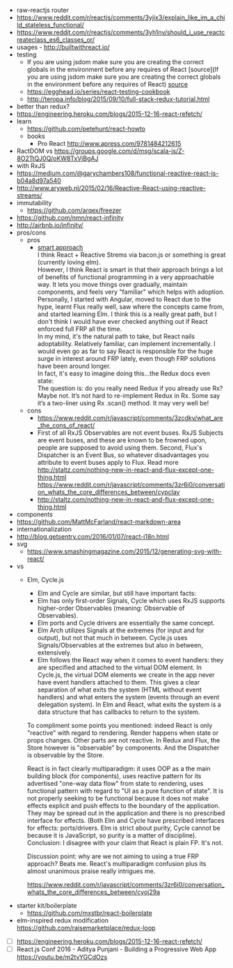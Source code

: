 - raw-reactjs router
- https://www.reddit.com/r/reactjs/comments/3yjix3/explain_like_im_a_child_stateless_functional/
- https://www.reddit.com/r/reactjs/comments/3yh1nv/should_i_use_reactcreateclass_es6_classes_or/
- usages - http://builtwithreact.io/
- testing
  - If you are using jsdom make sure you are creating the correct globals in the environment before any requires of React [source](If you are using jsdom make sure you are creating the correct globals in the environment before any requires of React) [source](https://github.com/facebook/react/issues/5046#issuecomment-146222515)
  - https://egghead.io/series/react-testing-cookbook
  - http://teropa.info/blog/2015/09/10/full-stack-redux-tutorial.html
 - better than redux?
  - https://engineering.heroku.com/blogs/2015-12-16-react-refetch/
- learn
  - https://github.com/petehunt/react-howto
  - books
    - Pro React http://www.apress.com/9781484212615
- RactDOM vs https://groups.google.com/d/msg/scala-js/Z-8O2TtQJ0Q/oKW8TxVjBgAJ
 - with RxJS
  - https://medium.com/@garychambers108/functional-reactive-react-js-b04a8d97a540
  - http://www.aryweb.nl/2015/02/16/Reactive-React-using-reactive-streams/
- immutability
  - https://github.com/arqex/freezer
- https://github.com/nmn/react-infinity
- http://airbnb.io/infinity/
- pros/cons
  - pros
    - [smart approach](https://www.reddit.com/r/javascript/comments/3zr6i0/conversation_whats_the_core_differences_between/cyohtnu)  
      I think React + Reactive Strems via bacon.js or something is great (currently loving elm).  
      However, I think React is smart in that their approach brings a lot of benefits of functional programming in a very approachable way. It lets you move things over gradually, maintain components, and feels very "familiar" which helps with adoption.  
      Personally, I started with Angular, moved to React due to the hype, learnt Flux really well, saw where the concepts came from, and started learning Elm. I think this is a really great path, but I don't think I would have ever checked anything out if React enforced full FRP all the time.  
      In my mind, it's the natural path to take, but React nails adoptability. Relatively familiar, can implement incrementally. I would even go as far to say React is responsible for the huge surge in interest around FRP lately, even though FRP solutions have been around longer.  
      In fact, it's easy to imagine doing this...the Redux docs even state:  
      The question is: do you really need Redux if you already use Rx? Maybe not. It’s not hard to re-implement Redux in Rx. Some say it’s a two-liner using Rx .scan() method. It may very well be!
  - cons
    - https://www.reddit.com/r/javascript/comments/3zcdky/what_are_the_cons_of_react/
    - First of all RxJS Observables are not event buses. RxJS Subjects are event buses, and these are known to be frowned upon, people are supposed to avoid using them. Second, Flux's Dispatcher is an Event Bus, so whatever disadvantages you attribute to event buses apply to Flux. Read more http://staltz.com/nothing-new-in-react-and-flux-except-one-thing.html https://www.reddit.com/r/javascript/comments/3zr6i0/conversation_whats_the_core_differences_between/cypclav
    - http://staltz.com/nothing-new-in-react-and-flux-except-one-thing.html
 - components
  - https://github.com/MattMcFarland/react-markdown-area
 - internationalization
  - http://blog.getsentry.com/2016/01/07/react-i18n.html
- svg
  - https://www.smashingmagazine.com/2015/12/generating-svg-with-react/
- vs
  - Elm, Cycle.js
    - Elm and Cycle are similar, but still have important facts:
    - Elm has only first-order Signals, Cycle which uses RxJS supports higher-order Observables (meaning: Observable of Observables).
    - Elm ports and Cycle drivers are essentially the same concept.
    - Elm Arch utilizes Signals at the extremes (for input and for output), but not that much in between. Cycle.js uses Signals/Observables at the extremes but also in between, extensively.
    - Elm follows the React way when it comes to event handlers: they are specified and attached to the virtual DOM element. In Cycle.js, the virtual DOM elements we create in the app never have event handlers attached to them. This gives a clear separation of what exits the system (HTML without event handlers) and what enters the system (events through an event delegation system). In Elm and React, what exits the system is a data structure that has callbacks to return to the system.  

    To compliment some points you mentioned: indeed React is only "reactive" with regard to rendering. Render happens when state or props changes. Other parts are not reactive. In Redux and Flux, the Store however is "observable" by components. And the Dispatcher is observable by the Store.  

    React is in fact clearly multiparadigm: it uses OOP as a the main building block (for components), uses reactive pattern for its advertised "one-way data flow" from state to rendering, uses functional pattern with regard to "UI as a pure function of state". It is not properly seeking to be functional because it does not make effects explicit and push effects to the boundary of the application. They may be spread out in the application and there is no prescribed interface for effects. (Both Elm and Cycle have prescribed interfaces for effects: ports/drivers. Elm is strict about purity, Cycle cannot be because it is JavaScript, so purity is a matter of discipline). Conclusion: I disagree with your claim that React is plain FP. It's not.  

    Discussion point: why are we not aiming to using a true FRP approach?
    Beats me. React's multiparadigm confusion plus its almost unanimous praise really intrigues me.  

    https://www.reddit.com/r/javascript/comments/3zr6i0/conversation_whats_the_core_differences_between/cyoj29a
- starter kit/boilerplate
  - https://github.com/mxstbr/react-boilerplate
- elm-inspired redux modification https://github.com/raisemarketplace/redux-loop
- [ ] https://engineering.heroku.com/blogs/2015-12-16-react-refetch/
- [ ] React.js Conf 2016 - Aditya Punjani - Building a Progressive Web App https://youtu.be/m2tvYGCdOzs

##
